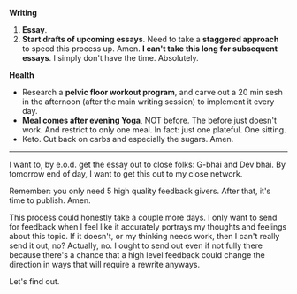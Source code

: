 **Writing**
1. **Essay**.
2. **Start drafts of upcoming essays**. Need to take a **staggered approach** to speed this process up. Amen. **I can't take this long for subsequent essays**. I simply don't have the time. Absolutely.

**Health**
- Research a **pelvic floor workout program**, and carve out a 20 min sesh in the afternoon (after the main writing session) to implement it every day.
- **Meal comes after evening Yoga**, NOT before. The before just doesn't work. And restrict to only one meal. In fact: just one plateful. One sitting.
- Keto. Cut back on carbs and especially the sugars. Amen.

----

I want to, by e.o.d. get the essay out to close folks: G-bhai and Dev bhai. By tomorrow end of day, I want to get this out to my close network.

Remember: you only need 5 high quality feedback givers. After that, it's time to publish. Amen.

This process could honestly take a couple more days. I only want to send for feedback when I feel like it accurately portrays my thoughts and feelings about this topic. If it doesn't, or my thinking needs work, then I can't really send it out, no? Actually, no. I ought to send out even if not fully there because there's a chance that a high level feedback could change the direction in ways that will require a rewrite anyways.

Let's find out.